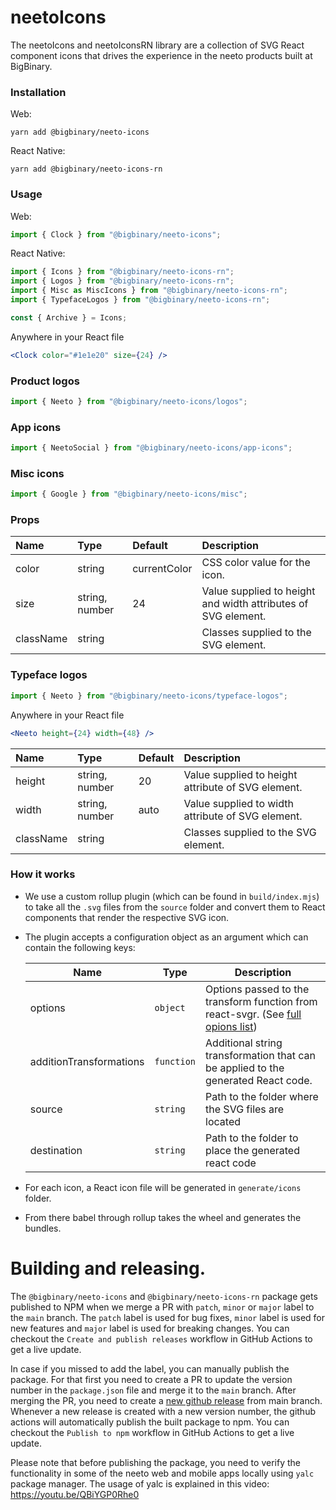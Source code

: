 # neetoIcons

The neetoIcons and neetoIconsRN library are a collection of SVG React component icons that drives
the experience in the neeto products built at BigBinary.

### Installation

Web:

```
yarn add @bigbinary/neeto-icons
```

React Native:

```
yarn add @bigbinary/neeto-icons-rn
```


### Usage

Web:

```javascript
import { Clock } from "@bigbinary/neeto-icons";
```

React Native:

```javascript
import { Icons } from "@bigbinary/neeto-icons-rn";
import { Logos } from "@bigbinary/neeto-icons-rn";
import { Misc as MiscIcons } from "@bigbinary/neeto-icons-rn";
import { TypefaceLogos } from "@bigbinary/neeto-icons-rn";

const { Archive } = Icons;
```

Anywhere in your React file

```jsx
<Clock color="#1e1e20" size={24} />
```

### Product logos

```javascript
import { Neeto } from "@bigbinary/neeto-icons/logos";
```

### App icons

```javascript
import { NeetoSocial } from "@bigbinary/neeto-icons/app-icons";
```

### Misc icons

```javascript
import { Google } from "@bigbinary/neeto-icons/misc";
```

### Props

| Name      | Type           | Default      | Description                                                   |
| :-------- | :------------- | :----------- | :------------------------------------------------------------ |
| color     | string         | currentColor | CSS color value for the icon.                                 |
| size      | string, number | 24           | Value supplied to height and width attributes of SVG element. |
| className | string         |              | Classes supplied to the SVG element.                          |

### Typeface logos

```javascript
import { Neeto } from "@bigbinary/neeto-icons/typeface-logos";
```

Anywhere in your React file

```jsx
<Neeto height={24} width={48} />
```

| Name      | Type           | Default | Description                                        |
| :-------- | :------------- | :------ | :------------------------------------------------- |
| height    | string, number | 20      | Value supplied to height attribute of SVG element. |
| width     | string, number | auto    | Value supplied to width attribute of SVG element.  |
| className | string         |         | Classes supplied to the SVG element.               |

### How it works

- We use a custom rollup plugin (which can be found in `build/index.mjs`) to
  take all the `.svg` files from the `source` folder and convert them to React
  components that render the respective SVG icon.
- The plugin accepts a configuration object as an argument which can contain the
  following keys:

  | Name                    | Type       | Description                                                                                                              |
  | ----------------------- | ---------- | ------------------------------------------------------------------------------------------------------------------------ |
  | options                 | `object`   | Options passed to the transform function from react-svgr. (See [full opions list](https://react-svgr.com/docs/options/)) |
  | additionTransformations | `function` | Additional string transformation that can be applied to the generated React code.                                        |
  | source                  | `string`   | Path to the folder where the SVG files are located                                                                       |
  | destination             | `string`   | Path to the folder to place the generated react code                                                                     |

- For each icon, a React icon file will be generated in `generate/icons` folder.
- From there babel through rollup takes the wheel and generates the bundles.

# Building and releasing.

The `@bigbinary/neeto-icons` and `@bigbinary/neeto-icons-rn` package gets published to NPM when we merge a PR
with `patch`, `minor` or `major` label to the `main` branch. The `patch` label
is used for bug fixes, `minor` label is used for new features and `major` label
is used for breaking changes. You can checkout the `Create and publish releases`
workflow in GitHub Actions to get a live update.

In case if you missed to add the label, you can manually publish the package.
For that first you need to create a PR to update the version number in the
`package.json` file and merge it to the `main` branch. After merging the PR, you
need to create a
[new github release](https://github.com/bigbinary/neeto-icons/releases/new) from
main branch. Whenever a new release is created with a new version number, the
github actions will automatically publish the built package to npm. You can
checkout the `Publish to npm` workflow in GitHub Actions to get a live update.

Please note that before publishing the package, you need to verify the
functionality in some of the neeto web and mobile apps locally using `yalc` package
manager. The usage of yalc is explained in this video:
https://youtu.be/QBiYGP0Rhe0
